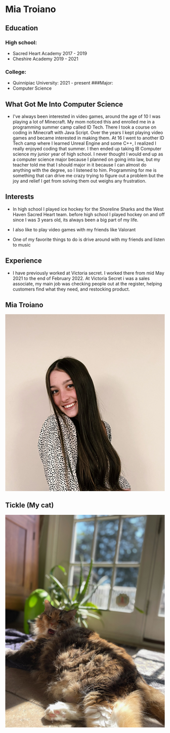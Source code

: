 # Mia Troiano

## Education

### High school:
- Sacred Heart Academy 2017 - 2019
- Cheshire Academy 2019 - 2021


### College:
- Quinnipiac University: 2021 - present
###Major:
- Computer Science

## What Got Me Into Computer Science
- I've always been interested in video games, around the age of 10 I was playing a lot of Minecraft. My mom noticed this and enrolled me in a programming summer camp called ID Tech. There I took a course on coding in Minecraft with Java Script. Over the years I kept playing video games and became interested in making them. At 16 I went to another ID Tech camp where I learned Unreal Engine and some C++, I realized I really enjoyed coding that summer. I then ended up taking IB Computer science my junior year of high school. I never thought I would end up as a computer science major because I planned on going into law, but my teacher told me that I should major in it because I can almost do anything with the degree, so I listened to him. Programming for me is something that can drive me crazy trying to figure out a problem but the joy and relief I get from solving them out weighs any frustration.

## Interests
- In high school I played ice hockey for the Shoreline Sharks and the West Haven Sacred Heart team. before high school I played hockey on and off since I was 3 years old, its always been a big part of my life.

- I also like to play video games with my friends like Valorant

- One of my favorite things to do is drive around with my friends and listen to music

## Experience
- I have previously worked at Victoria secret. I worked there from mid May 2021 to the end of February 2022. At Victoria Secret i was a sales associate, my main job was checking people out at the register, helping customers find what they need, and restocking product.

## Mia Troiano
![](./miat.jpeg)


## Tickle (My cat)
![](tickle.jpeg)
